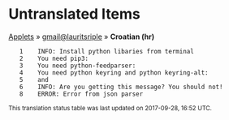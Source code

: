# Untranslated Items
[Applets](../../../README.md) &#187; [gmail@lauritsriple](../README.md) &#187; **Croatian (hr)**

       1	INFO: Install python libaries from terminal
       2	You need pip3:
       3	You need python-feedparser:
       4	You need python keyring and python keyring-alt:
       5	and
       6	INFO: Are you getting this message? You should not!
       8	ERROR: Error from json parser

<sup>This translation status table was last updated on 2017-09-28, 16:52 UTC.</sup>
